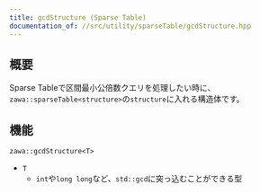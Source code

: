 ```yaml
---
title: gcdStructure (Sparse Table)
documentation_of: //src/utility/sparseTable/gcdStructure.hpp
---
```


## 概要

Sparse Tableで区間最小公倍数クエリを処理したい時に、`zawa::sparseTable<structure>`の`structure`に入れる構造体です。

## 機能

`zawa::gcdStructure<T>`
- `T`
	- `int`や`long long`など、`std::gcd`に突っ込むことができる型
